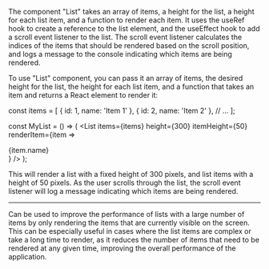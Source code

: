 The component "List" takes an array of items, a height for the list, a height for each list item, and a function to render each item. It uses the useRef hook to create a reference to the list element, and the useEffect hook to add a scroll event listener to the list. The scroll event listener calculates the indices of the items that should be rendered based on the scroll position, and logs a message to the console indicating which items are being rendered.

To use "List" component, you can pass it an array of items, the desired height for the list, the height for each list item, and a function that takes an item and returns a React element to render it:

const items = [
  { id: 1, name: 'Item 1' },
  { id: 2, name: 'Item 2' },
  // ...
];

const MyList = () => (
  <List
    items={items}
    height={300}
    itemHeight={50}
    renderItem={item => <div>{item.name}</div>}
  />
);

This will render a list with a fixed height of 300 pixels, and list items with a height of 50 pixels. As the user scrolls through the list, the scroll event listener will log a message indicating which items are being rendered.

---

Can be used to improve the performance of lists with a large number of items by only rendering the items that are currently visible on the screen. This can be especially useful in cases where the list items are complex or take a long time to render, as it reduces the number of items that need to be rendered at any given time, improving the overall performance of the application.